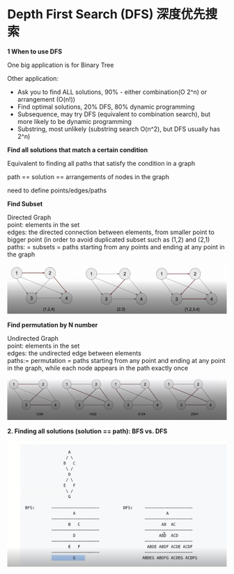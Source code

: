 # Depth First Search \(DFS\) 深度优先搜索

**1 When to use DFS**

One big application is for Binary Tree

Other application:

* Ask you to find ALL solutions, 90% - either combination\(O 2^n\) or arrangement \(O\(n!\)\)
* Find optimal solutions, 20% DFS, 80% dynamic programming
* Subsequence, may try DFS \(equivalent to combination search\), but more likely to be dynamic programming
* Substring, most unlikely \(substring search O\(n^2\), but DFS usually has 2^n\)

**Find all solutions that match a certain condition**

Equivalent to finding all paths that satisfy the condition in a graph

path == solution == arrangements of nodes in the graph

need to define points/edges/paths

**Find Subset**

Directed Graph  
point: elements in the set  
edges: the directed connection between elements, from smaller point to bigger point \(in order to avoid duplicated subset such as \(1,2\) and \(2,1\)  
paths: = subsets = paths starting from any points and ending at any point in the graph

![](.gitbook/assets/image%20%2813%29.png)

**Find permutation by N number**

Undirected Graph   
point: elements in the set   
edges: the undirected edge between elements  
paths:= permutation = paths starting from any point and ending at any point in the graph, while each node appears in the path exactly once  


![](.gitbook/assets/image%20%2815%29.png)

**2. Finding all solutions \(solution == path\): BFS vs. DFS**

![](.gitbook/assets/image%20%2814%29.png)

